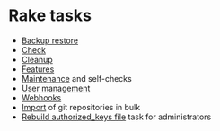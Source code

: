 # Rake tasks

- [Backup restore](backup_restore.md)
- [Check](check.md)
- [Cleanup](cleanup.md)
- [Features](features.md)
- [Maintenance](maintenance.md) and self-checks
- [User management](user_management.md)
- [Webhooks](web_hooks.md)
- [Import](import.md) of git repositories in bulk
- [Rebuild authorized_keys file](http://docs.gitlab.com/ce/raketasks/maintenance.html#rebuild-authorized_keys-file) task for administrators
